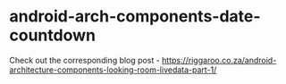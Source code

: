 # android-arch-components-date-countdown

Check out the corresponding blog post - https://riggaroo.co.za/android-architecture-components-looking-room-livedata-part-1/ 
